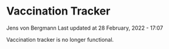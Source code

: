 Vaccination Tracker
================
Jens von Bergmann
Last updated at 28 February, 2022 - 17:07

Vaccination tracker is no longer functional.
